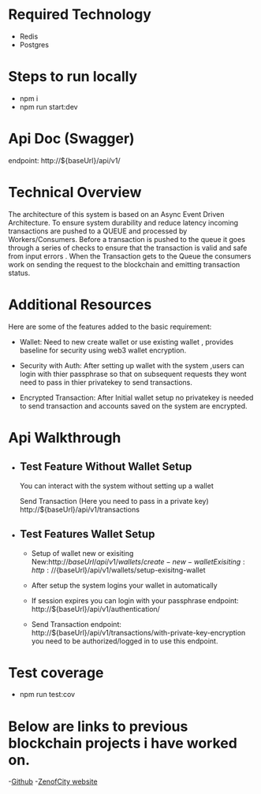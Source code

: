 # Required Technology
- Redis
- Postgres

# Steps to run locally
 - npm i 
 - npm run start:dev

# Api Doc (Swagger) 
  endpoint: http://${baseUrl}/api/v1/


# Technical Overview
  The architecture of this system is based on an Async Event Driven Architecture.
  To ensure system durability and reduce latency incoming transactions are pushed to a QUEUE and processed by Workers/Consumers. Before a transaction is pushed to the queue it goes through a series of checks to ensure that the transaction is valid and safe from input errors .
  When the Transaction gets to the Queue the consumers work on sending the request to the blockchain and emitting transaction status.


# Additional Resources
  Here are some of the features added to the basic requirement:

  - Wallet: Need to new create wallet or use existing wallet , provides baseline for security using web3 wallet encryption.
  
  - Security with Auth: After setting up wallet with the system ,users can login with thier passphrase so that on subsequent requests they wont need to pass in thier privatekey to send transactions. 

  - Encrypted Transaction: After Initial wallet setup no privatekey is needed to send transaction and accounts saved on the system are encrypted.



# Api Walkthrough

- ## Test Feature Without Wallet Setup 
  
    You can interact with the system without setting up a wallet

    Send Transaction (Here you need to pass in a private key)
    http://${baseUrl}/api/v1/transactions

- ## Test Features Wallet Setup 
    -  Setup of wallet  new or exisiting
        New:http://${baseUrl}/api/v1/wallets/create-new-wallet
        Exisiting:http://${baseUrl}/api/v1/wallets/setup-exisitng-wallet
    
    - After setup the system logins your wallet in automatically
    - If session expires you can login with your passphrase 
        endpoint: http://${baseUrl}/api/v1/authentication/
    
    - Send Transaction
      endpoint: http://${baseUrl}/api/v1/transactions/with-private-key-encryption
      you need to be authorized/logged in to use this endpoint.


# Test coverage
 - npm run test:cov



# Below are links to previous blockchain projects i have worked on.
-[Github](https://github.com/grincodes/Zenof-City) 
-[ZenofCity website](https://www.zenofcity.com/)


